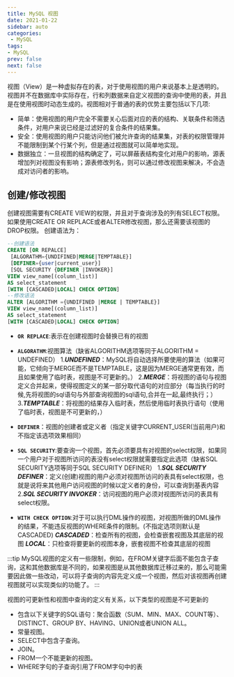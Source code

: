 ```yaml
---
title: MySQL 视图
date: 2021-01-22
sidebar: auto
categories:
 - MySQL
tags:
- MySQL
prev: false
next: false
---
```


视图（View）是一种虚拟存在的表，对于使用视图的用户来说基本上是透明的。视图并不在数据库中实际存在，行和列数据来自定义视图的查询中使用的表，并且是在使用视图时动态生成的。视图相对于普通的表的优势主要包括以下几项:

- 简单：使用视图的用户完全不需要关心后面对应的表的结构、关联条件和筛选条件，对用户来说已经是过滤好的复合条件的结果集。
- 安全：使用视图的用户只能访问他们被允许查询的结果集，对表的权限管理并不能限制到某个行某个列，但是通过视图就可以简单地实现。
- 数据独立：一旦视图的结构确定了，可以屏蔽表结构变化对用户的影响，源表增加列对视图没有影响；源表修改列名，则可以通过修改视图来解决，不会造成对访问者的影响。

## 创建/修改视图

创建视图需要有CREATE VIEW的权限，并且对于查询涉及的列有SELECT权限。如果使用CREATE OR REPLACE或者ALTER修改视图，那么还需要该视图的DROP权限。
创建语法为：

```sql
--创建语法
CREATE [OR REPALCE]
 [ALGORATHM={UNDIFINED|MERGE|TEMPTABLE}]
 [DEFINER={user|current_user}]
 [SQL SECURITY {DEFINER |INVOKER}]
VIEW view_name[(column_list)]
AS select_statement
[WITH [CASCADED|LOCAL] CHECK OPTION]
--修改语法
ALTER [ALGORITHM ={UNDIFINED |MERGE | TEMPTABLE}]
VIEW view_name[(column_list)]
AS select_statement
[WITH [CASCADED|LOCAL] CHECK OPTION]
```

- **`OR REPLACE`**:表示在创建视图时会替换已有的视图
- **`ALGORATHM`**:视图算法（缺省ALGORITHM选项等同于ALGORITHM = UNDEFINED）
1.***UNDEFINED***：MySQL将自动选择所要使用的算法（如果可能，它倾向于MERGE而不是TEMPTABLE，这是因为MERGE通常更有效，而且如果使用了临时表，视图是不可更新的。）
2.***MERGE***：将视图的语句与视图定义合并起来，使得视图定义的某一部分取代语句的对应部分（每当执行的时候,先将视图的sql语句与外部查询视图的sql语句,合并在一起,最终执行；）
3.***TEMPTABLE***：将视图的结果存入临时表，然后使用临时表执行语句（使用了临时表，视图是不可更新的，）

- **`DEFINER`**：视图的创建者或定义者（指定关键字CURRENT_USER(当前用户)和不指定该选项效果相同）
- **`SQL SECURITY`**:要查询一个视图，首先必须要具有对视图的select权限，如果同一个用户对于视图所访问的表没有select权限就需要指定此选项（缺省SQL SECURITY选项等同于SQL SECURITY DEFINER）
1.***SQL SECURITY DEFINER***：定义(创建)视图的用户必须对视图所访问的表具有select权限，也就是说将来其他用户访问视图的时候以定义者的身份，可以查询到基表内容
2.***SQL SECURITY INVOKER***：访问视图的用户必须对视图所访问的表具有select权限。
- **`WITH CHECK OPTION`**:对于可以执行DML操作的视图，对视图所做的DML操作的结果，不能违反视图的WHERE条件的限制。(不指定选项则默认是CASCADED)
***CASCADED***：检查所有的视图，会检查嵌套视图及其底层的视图
***LOCAL***：只检查将要更新的视图本身，嵌套视图不检查其底层的视图

:::tip
MySQL视图的定义有一些限制，例如，在FROM关键字后面不能包含子查询，这和其他数据库是不同的，如果视图是从其他数据库迁移过来的，那么可能需要因此做一些改动，可以将子查询的内容先定义成一个视图，然后对该视图再创建视图就可以实现类似的功能了。
:::

视图的可更新性和视图中查询的定义有关系，以下类型的视图是不可更新的

- 包含以下关键字的SQL语句：聚合函数（SUM、MIN、MAX、COUNT等）、DISTINCT、GROUP BY、HAVING、UNION或者UNION ALL。
- 常量视图。
- SELECT中包含子查询。
- JOIN。
- FROM一个不能更新的视图。
- WHERE字句的子查询引用了FROM字句中的表
